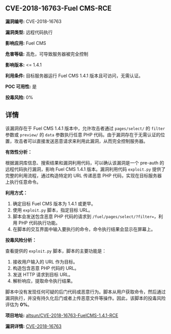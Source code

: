 ## CVE-2018-16763-Fuel CMS-RCE

**漏洞编号:** CVE-2018-16763

**漏洞类型:** 远程代码执行

**影响应用:** Fuel CMS

**危害等级:** 高危，可导致服务器被完全控制

**影响版本:** <= 1.4.1

**利用条件:** 目标服务器运行 Fuel CMS 1.4.1 版本且可访问，无需认证。

**POC 可用性:** 是

**投毒风险:** 0%

## 详情

该漏洞存在于 Fuel CMS 1.4.1 版本中，允许攻击者通过 `pages/select/` 的 `filter` 参数或 `preview/` 的 `data` 参数执行任意 PHP 代码。由于漏洞存在于无需认证的位置，攻击者可以直接发送恶意请求来利用此漏洞，从而完全控制服务器。

**有效性分析：**

根据漏洞库信息、搜索结果和漏洞利用代码，可以确认该漏洞是一个 pre-auth 的远程代码执行漏洞，影响 Fuel CMS 1.4.1 版本。漏洞利用代码 `exploit.py` 提供了完整的利用流程，通过构造特定的 URL 传递恶意 PHP 代码，实现在目标服务器上执行任意命令。

**利用方式：**

1.  确定目标 Fuel CMS 版本为 1.4.1 或更早。
2.  使用 `exploit.py` 脚本，指定目标 URL。
3.  脚本会发送包含恶意 PHP 代码的请求到 `/fuel/pages/select/?filter=`，利用 PHP 代码执行功能。
4.  在脚本的交互界面中输入要执行的命令，命令执行结果会显示在屏幕上。

**投毒风险分析：**

查看提供的 `exploit.py` 脚本，脚本的主要功能是：

1.  接收用户输入的 URL 作为目标。
2.  构造包含恶意 PHP 代码的 URL。
3.  发送 HTTP 请求到目标 URL。
4.  解析响应，提取命令执行结果。

脚本中没有发现任何可疑的后门代码或恶意行为。脚本从用户获取命令，然后通过漏洞执行，并没有持久化后门或者上传恶意文件等操作。因此，该脚本的投毒风险评估为 **0%**。

**项目地址:** [altsun/CVE-2018-16763-FuelCMS-1.4.1-RCE](https://github.com/altsun/CVE-2018-16763-FuelCMS-1.4.1-RCE)

**漏洞详情:** [CVE-2018-16763](https://nvd.nist.gov/vuln/detail/CVE-2018-16763)
